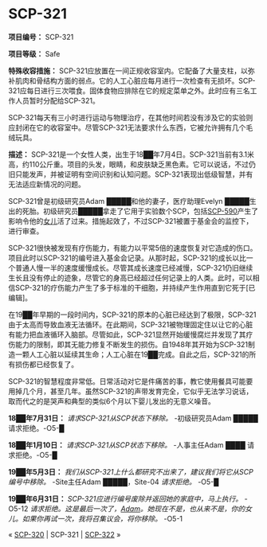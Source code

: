 # SCP-321
                        


**项目编号：** SCP-321

**项目等级：** Safe

**特殊收容措施：** SCP-321应放置在一间正规收容室内。它配备了大量支柱，以弥补肌肉和骨结构方面的弱点。它的人工心脏应每月进行一次检查有无损坏。SCP-321应每日进行三次喂食。固体食物应排除在它的规定菜单之外。此时应有三名工作人员暂时分配给SCP-321。

SCP-321每天有三小时进行运动与物理治疗，在其他时间若没有涉及它的实验则应封闭在它的收容室中。尽管SCP-321无法要求什么东西，它被允许拥有几个毛绒玩具。

**描述：** SCP-321是一个女性人类，出生于18██年7月4日。SCP-321当前有3.1米高，约110公斤重。项目的头发，眼睛，和皮肤缺乏黑色素。它可以说话，不过仍旧只能发声，并被证明有空间识别和认知问题。SCP-321表现出低级智慧，并有无法适应新情况的问题。

SCP-321曾是初级研究员Adam █████和他的妻子，医疗助理Evelyn █████生出的死胎。初级研究员█████拿走了它用于实验数个SCP，包括[SCP-590](/scp-590)产生了影响令他的<a shape='rect' class='newpage' href='/your-circuits-dead-theres-something-wrong'>&#22899;&#20799;</a>活了过来。措施起效了，不过SCP-321被置于基金会的监控下，进行审查。

SCP-321很快被发现有疗伤能力，有能力以平常5倍的速度恢复对它造成的伤口。项目此时以SCP-321的编号进入基金会记录。从那时起，SCP-321的成长以比一个普通人慢一半的速度缓慢成长。尽管其成长速度已经减慢，SCP-321仍旧继续生长且没有停止的迹象，尽管它的身高已经超过任何记录上的人类。此时，可以相信SCP-321的疗伤能力产生了多于标准的干细胞，并持续产生作用直到它死于[已编辑]。

在19██年早期的一段时间内，SCP-321的原本的心脏已经达到了极限，SCP-321由于太高而导致血液无法循环。在此期间，SCP-321被物理固定住以让它的心脏有能力把血液循环入脑部。尽管如此，SCP-321显然开始缓慢腐烂并发现了其疗伤能力的限制，即其无能力修复不断发生的损伤。自1948年其开始为SCP-321制造一颗人工心脏以延续其生命；人工心脏在19██完成。自此之后，SCP-321的所有损伤都已经恢复了。

SCP-321的智慧程度非常低。日常活动对它是件痛苦的事，教它使用餐具可能要用掉几个月，甚至几年。虽然SCP-321的声带发育完全，它似乎无法学习说话，取而代之的是哭声和典型的类似6个月以下婴儿发出的无意义噪音。

**18██年7月31日：** *请求SCP-321从SCP状态下移除。* -初级研究员Adam █████
请求拒绝。-O5-█

**18██年1月10日：** *请求SCP-321从SCP状态下移除。* -人事主任Adam ████
请求拒绝。-O5-█

**19██年5月3日：** *我们从SCP-321上什么都研究不出来了，建议我们将它从SCP编号中移除。* -Site主任Adam █████，Site-04
*请求拒绝。* -O5-█

**19██年6月31日：** *SCP-321应进行编号废除并返回她的家庭中，马上执行。* -O5-12
*请求拒绝。这是最后一次了，[Adam](/iquit)。她现在不是，也从来不是，你的女儿。如果你再试一次，我将召集议会，将你移除。* -O5-1



« [SCP-320](/scp-320) | SCP-321 | [SCP-322](/scp-322) »





                    